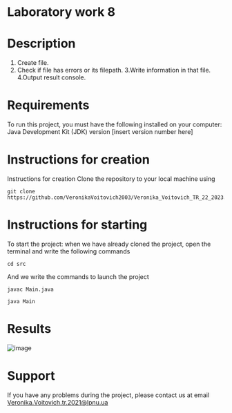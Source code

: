 # Laboratory work 8

# Description

1. Create file.
2. Check if file has errors or its filepath. 
3.Write information in that file.
4.Output result console.


# Requirements
To run this project, you must have the following installed on your computer:
Java Development Kit (JDK) version [insert version number here]

# Instructions for creation
Instructions for creation
Clone the repository to your local machine using
```
git clone https://github.com/VeronikaVoitovich2003/Veronika_Voitovich_TR_22_2023.git
```

# Instructions for starting
To start the project: when we have already cloned the project, open the terminal and write the following commands
```
cd src
```
And we write the commands to launch the project
```
javac Main.java

java Main
```
# Results

![image](img.png)

# Support
If you have any problems during the project, please contact us at email Veronika.Voitovich.tr.2021@lpnu.ua